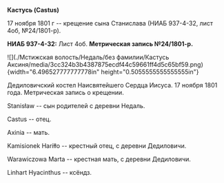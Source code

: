 **Кастусь (Castus)**

17 ноября 1801 г -- крещение сына Станислава (НИАБ 937-4-32, лист 4об,
№24/1801-р).

**НИАБ 937-4-32:** Лист 4об. **Метрическая запись №24/1801-р.**

![](./Мстижская волость/Недаль/без фамилии/Кастусь Аксиня/media/3cc324b3b4387875ecdf44c59661ff4d5c65bf59.png){width="6.496527777777778in"
height="0.5055555555555555in"}

Дедиловичский костел Наисвятейшего Сердца Иисуса. 17 ноября 1801 года.
Метрическая запись о крещении.

Stanisław -- сын родителей с деревни Недаль.

Castus -- отец.

Axinia -- мать.

Kamisionek Hariłło -- крестный отец, с деревни Дедиловичи.

Warawiczowa Marta -- крестная мать, с деревни Дедиловичи.

Linhart Hyacinthus -- ксёндз.
